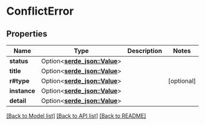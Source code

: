 # ConflictError

## Properties

Name | Type | Description | Notes
------------ | ------------- | ------------- | -------------
**status** | Option<[**serde_json::Value**](.md)> |  | 
**title** | Option<[**serde_json::Value**](.md)> |  | 
**r#type** | Option<[**serde_json::Value**](.md)> |  | [optional]
**instance** | Option<[**serde_json::Value**](.md)> |  | 
**detail** | Option<[**serde_json::Value**](.md)> |  | 

[[Back to Model list]](../README.md#documentation-for-models) [[Back to API list]](../README.md#documentation-for-api-endpoints) [[Back to README]](../README.md)


